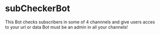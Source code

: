 # subCheckerBot
This Bot checks subscribers in some of 4 channnels and give users acces to your url or data
Bot must be an admin in all your channels!

